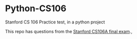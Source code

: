 # Python-CS106
Stanford CS 106 Practice test, in a python project


This repo has questions from the [Stanford CS106A final exam](https://web.stanford.edu/class/archive/cs/cs106a/cs106a.1226/handouts/practice-final.html#problem-1-lists-20-points).,


